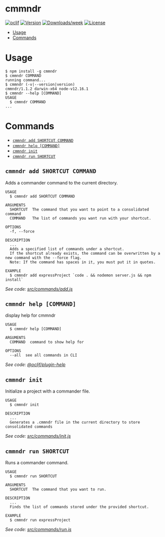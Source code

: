 cmmndr
======



[![oclif](https://img.shields.io/badge/cli-oclif-brightgreen.svg)](https://oclif.io)
[![Version](https://img.shields.io/npm/v/cmmndr.svg)](https://npmjs.org/package/cmmndr)
[![Downloads/week](https://img.shields.io/npm/dw/cmmndr.svg)](https://npmjs.org/package/cmmndr)
[![License](https://img.shields.io/npm/l/cmmndr.svg)](https://github.com/ashwink0/cmmndr/blob/master/package.json)

<!-- toc -->
* [Usage](#usage)
* [Commands](#commands)
<!-- tocstop -->
# Usage
<!-- usage -->
```sh-session
$ npm install -g cmmndr
$ cmmndr COMMAND
running command...
$ cmmndr (-v|--version|version)
cmmndr/1.1.2 darwin-x64 node-v12.16.1
$ cmmndr --help [COMMAND]
USAGE
  $ cmmndr COMMAND
...
```
<!-- usagestop -->
# Commands
<!-- commands -->
* [`cmmndr add SHORTCUT COMMAND`](#cmmndr-add-shortcut-command)
* [`cmmndr help [COMMAND]`](#cmmndr-help-command)
* [`cmmndr init`](#cmmndr-init)
* [`cmmndr run SHORTCUT`](#cmmndr-run-shortcut)

## `cmmndr add SHORTCUT COMMAND`

Adds a commander command to the current directory.

```
USAGE
  $ cmmndr add SHORTCUT COMMAND

ARGUMENTS
  SHORTCUT  The command that you want to point to a consolidated command
  COMMAND   The list of commands you want run with your shortcut.

OPTIONS
  -f, --force

DESCRIPTION
  ...
  Adds a specified list of commands under a shortcut.
  If the shortcut already exists, the command can be overwritten by a new command with the --force flag.
  Note: If the command has spaces in it, you must put it in quotes.

EXAMPLE
  $ cmmndr add expressProject `code . && nodemon server.js && npm install`
```

_See code: [src/commands/add.js](https://github.com/ashwink0/cmmndr/blob/v1.1.2/src/commands/add.js)_

## `cmmndr help [COMMAND]`

display help for cmmndr

```
USAGE
  $ cmmndr help [COMMAND]

ARGUMENTS
  COMMAND  command to show help for

OPTIONS
  --all  see all commands in CLI
```

_See code: [@oclif/plugin-help](https://github.com/oclif/plugin-help/blob/v3.2.0/src/commands/help.ts)_

## `cmmndr init`

Initialize a project with a commander file.

```
USAGE
  $ cmmndr init

DESCRIPTION
  ...
  Generates a .cmmndr file in the current directory to store consolidated commands
```

_See code: [src/commands/init.js](https://github.com/ashwink0/cmmndr/blob/v1.1.2/src/commands/init.js)_

## `cmmndr run SHORTCUT`

Runs a commander command.

```
USAGE
  $ cmmndr run SHORTCUT

ARGUMENTS
  SHORTCUT  The command that you want to run.

DESCRIPTION
  ...
  Finds the list of commands stored under the provided shortcut.

EXAMPLE
  $ cmmndr run expressProject
```

_See code: [src/commands/run.js](https://github.com/ashwink0/cmmndr/blob/v1.1.2/src/commands/run.js)_
<!-- commandsstop -->
